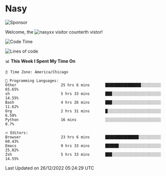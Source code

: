 # Nasy

<!--
<p align="center">
<img height="200" src="https://github-readme-stats.vercel.app/api?username=nasyxx&count_private=true&show_icons=true&theme=dracula&include_all_commits=true"/>
<img height="200" src="https://github-readme-stats.vercel.app/api/top-langs/?username=nasyxx&theme=dracula&hide=html,jupyter+notebook&count_private=true&show_icons=true"/>
</p>

  
----------------
-->

![Sponsor](https://img.shields.io/static/v1.svg?label=Sponsor&message=%E2%9D%A4&logo=GitHub&style=flat&color=pink)
 
Welcome, the ![nasyxx visitor counter](https://count.getloli.com/get/@nasyxx?theme=rule34)th vistor!
 
<!--START_SECTION:waka-->
![Code Time](http://img.shields.io/badge/Code%20Time-2%2C978%20hrs%2054%20mins-blue)

![Lines of code](https://img.shields.io/badge/From%20Hello%20World%20I%27ve%20Written-5%20Million%20lines%20of%20code-blue)

📊 **This Week I Spent My Time On** 

```text
⌚︎ Time Zone: America/Chicago

💬 Programming Languages: 
Other                    25 hrs 6 mins       ████████████████░░░░░░░░░   65.65% 
sh                       5 hrs 33 mins       ███░░░░░░░░░░░░░░░░░░░░░░   14.55% 
Bash                     4 hrs 26 mins       ███░░░░░░░░░░░░░░░░░░░░░░   11.62% 
Org                      2 hrs 31 mins       █░░░░░░░░░░░░░░░░░░░░░░░░   6.58% 
Python                   16 mins             ░░░░░░░░░░░░░░░░░░░░░░░░░   0.7%

🔥 Editors: 
Browser                  23 hrs 6 mins       ███████████████░░░░░░░░░░   60.43% 
Emacs                    9 hrs 33 mins       ██████░░░░░░░░░░░░░░░░░░░   25.02% 
Zsh                      5 hrs 33 mins       ███░░░░░░░░░░░░░░░░░░░░░░   14.55%

```


 Last Updated on 26/12/2022 05:24:29 UTC
<!--END_SECTION:waka-->

<!-- ![visitors](https://visitor-badge.laobi.icu/badge?page_id=nasyxx.nasyxx) -->
